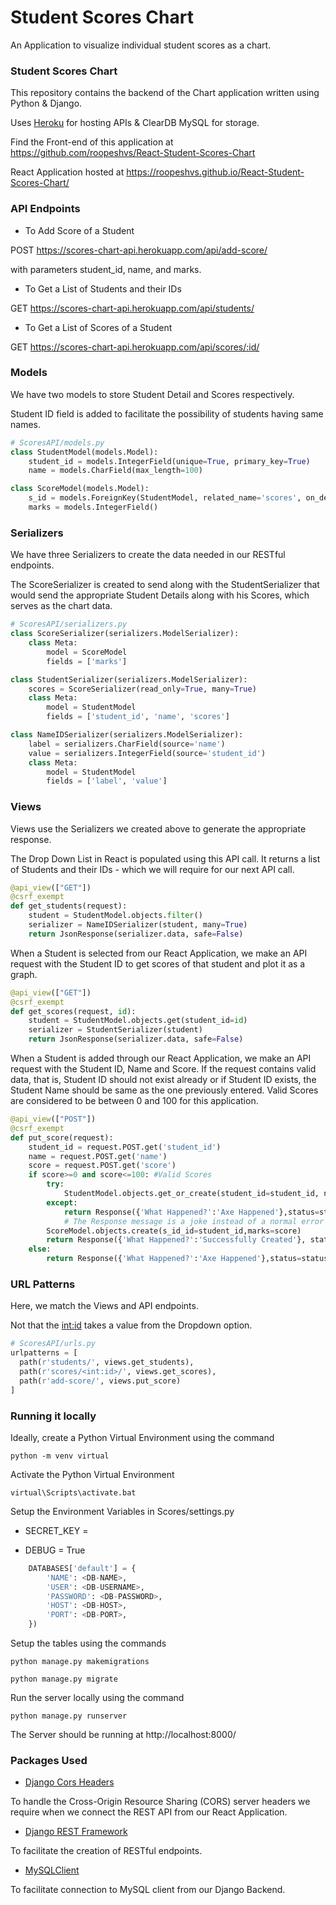# Student Scores Chart

An Application to visualize individual student scores as a chart.

### Student Scores Chart

This repository contains the backend of the Chart application written using Python & Django.

Uses [Heroku](https://scores-chart-api.herokuapp.com/) for hosting APIs & ClearDB MySQL for storage.

Find the Front-end of this application at https://github.com/roopeshvs/React-Student-Scores-Chart

React Application hosted at https://roopeshvs.github.io/React-Student-Scores-Chart/

### API Endpoints

* To Add Score of a Student

POST https://scores-chart-api.herokuapp.com/api/add-score/

with parameters student_id, name, and marks.

* To Get a List of Students and their IDs

GET https://scores-chart-api.herokuapp.com/api/students/

* To Get a List of Scores of a Student

GET https://scores-chart-api.herokuapp.com/api/scores/:id/


### Models

We have two models to store Student Detail and Scores respectively.

Student ID field is added to facilitate the possibility of students having same names.

```python
# ScoresAPI/models.py
class StudentModel(models.Model):
    student_id = models.IntegerField(unique=True, primary_key=True)
    name = models.CharField(max_length=100)

class ScoreModel(models.Model):
    s_id = models.ForeignKey(StudentModel, related_name='scores', on_delete=models.CASCADE)
    marks = models.IntegerField()
```

### Serializers

We have three Serializers to create the data needed in our RESTful endpoints.

The ScoreSerializer is created to send along with the StudentSerializer that would send the appropriate Student Details along with his Scores, which serves as the chart data.

```python
# ScoresAPI/serializers.py
class ScoreSerializer(serializers.ModelSerializer):
    class Meta:
        model = ScoreModel
        fields = ['marks']

class StudentSerializer(serializers.ModelSerializer):
    scores = ScoreSerializer(read_only=True, many=True)
    class Meta: 
        model = StudentModel
        fields = ['student_id', 'name', 'scores']

class NameIDSerializer(serializers.ModelSerializer):
    label = serializers.CharField(source='name')
    value = serializers.IntegerField(source='student_id')
    class Meta:
        model = StudentModel
        fields = ['label', 'value']
```

### Views

Views use the Serializers we created above to generate the appropriate response.

The Drop Down List in React is populated using this API call. It returns a list of Students and their IDs - which we will require for our next API call.

```python
@api_view(["GET"])
@csrf_exempt
def get_students(request):
    student = StudentModel.objects.filter()
    serializer = NameIDSerializer(student, many=True)
    return JsonResponse(serializer.data, safe=False)
```

When a Student is selected from our React Application, we make an API request with the Student ID to get scores of that student and plot it as a graph.

```python
@api_view(["GET"])
@csrf_exempt
def get_scores(request, id):
    student = StudentModel.objects.get(student_id=id)
    serializer = StudentSerializer(student)
    return JsonResponse(serializer.data, safe=False)
```

When a Student is added through our React Application, we make an API request with the Student ID, Name and Score. If the request contains valid data, that is, Student ID should not exist already or if Student ID exists, the Student Name should be same as the one previously entered. Valid Scores are considered to be between 0 and 100 for this application.

```python
@api_view(["POST"])
@csrf_exempt
def put_score(request):
    student_id = request.POST.get('student_id')
    name = request.POST.get('name')
    score = request.POST.get('score')
    if score>=0 and score<=100: #Valid Scores
        try:
            StudentModel.objects.get_or_create(student_id=student_id, name=name)
        except:
            return Response({'What Happened?':'Axe Happened'},status=status.HTTP_404_NOT_FOUND)
            # The Response message is a joke instead of a normal error message. Take it as such.
        ScoreModel.objects.create(s_id_id=student_id,marks=score)
        return Response({'What Happened?':'Successfully Created'}, status=status.HTTP_201_CREATED)
    else:
        return Response({'What Happened?':'Axe Happened'},status=status.HTTP_404_NOT_FOUND)
```

### URL Patterns

Here, we match the Views and API endpoints.

Not that the <int:id> takes a value from the Dropdown option.

```python
# ScoresAPI/urls.py
urlpatterns = [
  path(r'students/', views.get_students),
  path(r'scores/<int:id>/', views.get_scores),
  path(r'add-score/', views.put_score)
]
```

### Running it locally

Ideally, create a Python Virtual Environment using the command

`python -m venv virtual`

Activate the Python Virtual Environment

`virtual\Scripts\activate.bat`

Setup the Environment Variables in Scores/settings.py

* SECRET_KEY = <Your-Secret-Key-Goes-Here> 

* DEBUG = True

```python
    DATABASES['default'] = {
        'NAME': <DB-NAME>,
        'USER': <DB-USERNAME>,
        'PASSWORD': <DB-PASSWORD>,
        'HOST': <DB-HOST>,
        'PORT': <DB-PORT>,
    })
```

Setup the tables using the commands

`python manage.py makemigrations`

`python manage.py migrate`

Run the server locally using the command

`python manage.py runserver`

The Server should be running at http://localhost:8000/

### Packages Used

* [Django Cors Headers](https://pypi.org/project/django-cors-headers/)

To handle the Cross-Origin Resource Sharing (CORS) server headers we require when we connect the REST API from our React Application.

* [Django REST Framework](https://www.django-rest-framework.org/)

To facilitate the creation of RESTful endpoints.

* [MySQLClient](https://pypi.org/project/mysqlclient/)

To facilitate connection to MySQL client from our Django Backend.